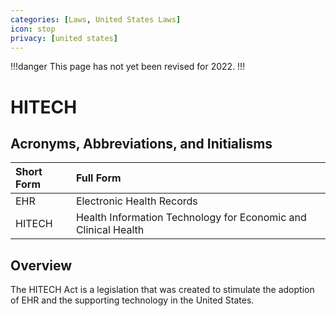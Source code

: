 ```yaml
---
categories: [Laws, United States Laws]
icon: stop
privacy: [united states]
---
```


!!!danger
This page has not yet been revised for 2022.
!!!

# HITECH

## Acronyms, Abbreviations, and Initialisms

Short Form | Full Form
:--- | :---
EHR | Electronic Health Records
HITECH | Health Information Technology for Economic and Clinical Health

## Overview

The HITECH Act is a legislation that was created to stimulate the adoption of EHR and the supporting technology in the United States.
